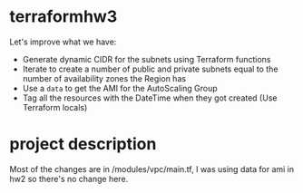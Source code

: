 # terraformhw3

Let's improve what we have:
- Generate dynamic CIDR for the subnets using Terraform functions
- Iterate to create a number of public and private subnets equal to the number of availability zones the Region has
- Use a `data` to get the AMI for the AutoScaling Group
- Tag all the resources with the DateTime when they got created (Use Terraform locals)

# project description
Most of the changes are in /modules/vpc/main.tf, I was using data for ami in hw2 so there's no change here.
